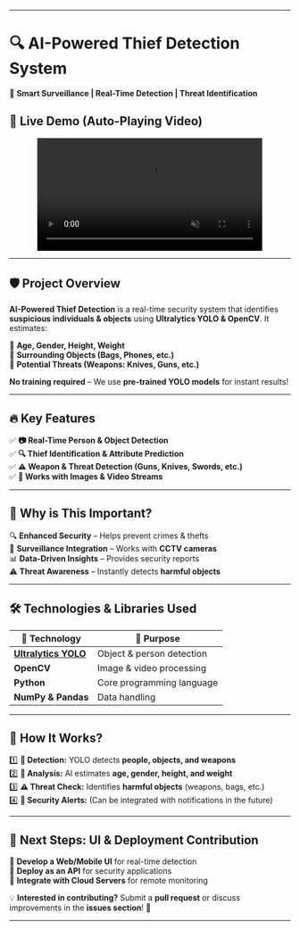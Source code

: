 
---

# **🔍 AI-Powered Thief Detection System**  

🚀 **Smart Surveillance | Real-Time Detection | Threat Identification**  

## 🎥 **Live Demo** (Auto-Playing Video)  

<p align="center">  
  <video width="80%" autoplay loop muted controls>  
    <source src="Content/invideo-ai-1080 AI-Powered Thief Detection_ Smarter Secu 2025-02-19 - COMPRESS_20250318_215633.mp4" type="video/mp4">  
    Your browser does not support the video tag.  
  </video>  
</p>  

---  

## 🛡️ **Project Overview**  
**AI-Powered Thief Detection** is a real-time security system that identifies **suspicious individuals & objects** using **Ultralytics YOLO & OpenCV**. It estimates:  

🔹 **Age, Gender, Height, Weight**  
🔹 **Surrounding Objects (Bags, Phones, etc.)**  
🔹 **Potential Threats (Weapons: Knives, Guns, etc.)**  

**No training required** – We use **pre-trained YOLO models** for instant results!  

---

## 🔥 **Key Features**  

✅ **📷 Real-Time Person & Object Detection**  
✅ **🔍 Thief Identification & Attribute Prediction**  
✅ **⚠️ Weapon & Threat Detection (Guns, Knives, Swords, etc.)**  
✅ **🎥 Works with Images & Video Streams**  

---

## 🎯 **Why is This Important?**  

🔍 **Enhanced Security** – Helps prevent crimes & thefts  
🏢 **Surveillance Integration** – Works with **CCTV cameras**  
📊 **Data-Driven Insights** – Provides security reports  
⚠️ **Threat Awareness** – Instantly detects **harmful objects**  

---

## 🛠 **Technologies & Libraries Used**  

| 🔧 Technology  | 📌 Purpose |
|---------------|-----------|
| **[Ultralytics YOLO](https://github.com/ultralytics/ultralytics)** | Object & person detection |
| **OpenCV** | Image & video processing |
| **Python** | Core programming language |
| **NumPy & Pandas** | Data handling |

---

## 🚀 **How It Works?**  

1️⃣ **👀 Detection:** YOLO detects **people, objects, and weapons**  
2️⃣ **🧠 Analysis:** AI estimates **age, gender, height, and weight**  
3️⃣ **⚠️ Threat Check:** Identifies **harmful objects** (weapons, bags, etc.)  
4️⃣ **🔔 Security Alerts:** (Can be integrated with notifications in the future)  

---

## 🎯 **Next Steps: UI & Deployment Contribution**  

📌 **Develop a Web/Mobile UI** for real-time detection  
📌 **Deploy as an API** for security applications  
📌 **Integrate with Cloud Servers** for remote monitoring  

💡 **Interested in contributing?** Submit a **pull request** or discuss improvements in the **issues section**! 🚀  

---
